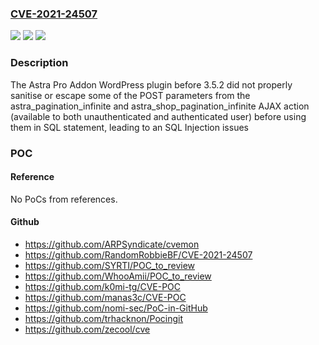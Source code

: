 ### [CVE-2021-24507](https://cve.mitre.org/cgi-bin/cvename.cgi?name=CVE-2021-24507)
![](https://img.shields.io/static/v1?label=Product&message=Astra%20Pro%20Addon&color=blue)
![](https://img.shields.io/static/v1?label=Version&message=3.5.2%3C%203.5.2%20&color=brighgreen)
![](https://img.shields.io/static/v1?label=Vulnerability&message=CWE-89%20SQL%20Injection&color=brighgreen)

### Description

The Astra Pro Addon WordPress plugin before 3.5.2 did not properly sanitise or escape some of the POST parameters from the astra_pagination_infinite and astra_shop_pagination_infinite AJAX action (available to both unauthenticated and authenticated user) before using them in SQL statement, leading to an SQL Injection issues

### POC

#### Reference
No PoCs from references.

#### Github
- https://github.com/ARPSyndicate/cvemon
- https://github.com/RandomRobbieBF/CVE-2021-24507
- https://github.com/SYRTI/POC_to_review
- https://github.com/WhooAmii/POC_to_review
- https://github.com/k0mi-tg/CVE-POC
- https://github.com/manas3c/CVE-POC
- https://github.com/nomi-sec/PoC-in-GitHub
- https://github.com/trhacknon/Pocingit
- https://github.com/zecool/cve

